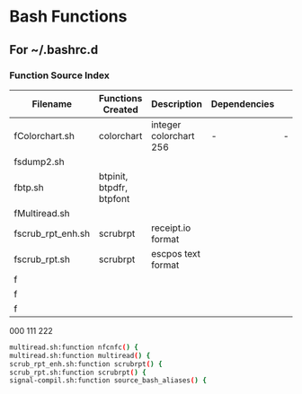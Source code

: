 # Bash Functions

## For ~/.bashrc.d

### Function Source Index


|Filename  |Functions Created  |Description|Dependencies|  |
|---|---|---|---|---|
|fColorchart.sh  |colorchart  | integer colorchart  256|- | - |
|fsdump2.sh|  |  |  |  |
|fbtp.sh|btpinit, btpdfr, btpfont|  |  |  |
|fMultiread.sh |  |  |  |  |
|fscrub_rpt_enh.sh|  scrubrpt|  receipt.io format|  |  |
|fscrub_rpt.sh|  scrubrpt|  escpos text format|  |  |
|f |  |  |  |  |
|f |  |  |  |  |
|f |  |  |  |  |


000
111
222


```bash
multiread.sh:function nfcnfc() {
multiread.sh:function multiread() {
scrub_rpt_enh.sh:function scrubrpt() {
scrub_rpt.sh:function scrubrpt() {
signal-compil.sh:function source_bash_aliases() {
```